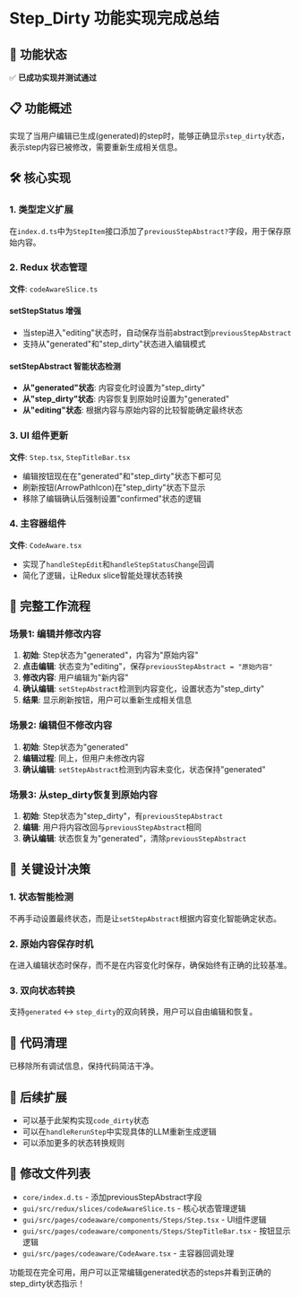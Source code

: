 # Step_Dirty 功能实现完成总结

## 🎉 功能状态
✅ **已成功实现并测试通过**

## 📋 功能概述
实现了当用户编辑已生成(generated)的step时，能够正确显示`step_dirty`状态，表示step内容已被修改，需要重新生成相关信息。

## 🛠 核心实现

### 1. 类型定义扩展
在`index.d.ts`中为`StepItem`接口添加了`previousStepAbstract?`字段，用于保存原始内容。

### 2. Redux 状态管理
**文件**: `codeAwareSlice.ts`

#### setStepStatus 增强
- 当step进入"editing"状态时，自动保存当前abstract到`previousStepAbstract`
- 支持从"generated"和"step_dirty"状态进入编辑模式

#### setStepAbstract 智能状态检测
- **从"generated"状态**: 内容变化时设置为"step_dirty"
- **从"step_dirty"状态**: 内容恢复到原始时设置为"generated" 
- **从"editing"状态**: 根据内容与原始内容的比较智能确定最终状态

### 3. UI 组件更新
**文件**: `Step.tsx`, `StepTitleBar.tsx`

- 编辑按钮现在在"generated"和"step_dirty"状态下都可见
- 刷新按钮(ArrowPathIcon)在"step_dirty"状态下显示
- 移除了编辑确认后强制设置"confirmed"状态的逻辑

### 4. 主容器组件
**文件**: `CodeAware.tsx`

- 实现了`handleStepEdit`和`handleStepStatusChange`回调
- 简化了逻辑，让Redux slice智能处理状态转换

## 🔄 完整工作流程

### 场景1: 编辑并修改内容
1. **初始**: Step状态为"generated"，内容为"原始内容"
2. **点击编辑**: 状态变为"editing"，保存`previousStepAbstract = "原始内容"`
3. **修改内容**: 用户编辑为"新内容"
4. **确认编辑**: `setStepAbstract`检测到内容变化，设置状态为"step_dirty"
5. **结果**: 显示刷新按钮，用户可以重新生成相关信息

### 场景2: 编辑但不修改内容
1. **初始**: Step状态为"generated"
2. **编辑过程**: 同上，但用户未修改内容
3. **确认编辑**: `setStepAbstract`检测到内容未变化，状态保持"generated"

### 场景3: 从step_dirty恢复到原始内容
1. **初始**: Step状态为"step_dirty"，有`previousStepAbstract`
2. **编辑**: 用户将内容改回与`previousStepAbstract`相同
3. **确认编辑**: 状态恢复为"generated"，清除`previousStepAbstract`

## 🎯 关键设计决策

### 1. 状态智能检测
不再手动设置最终状态，而是让`setStepAbstract`根据内容变化智能确定状态。

### 2. 原始内容保存时机
在进入编辑状态时保存，而不是在内容变化时保存，确保始终有正确的比较基准。

### 3. 双向状态转换
支持`generated` ↔ `step_dirty`的双向转换，用户可以自由编辑和恢复。

## 🧹 代码清理
已移除所有调试信息，保持代码简洁干净。

## 🚀 后续扩展
- 可以基于此架构实现`code_dirty`状态
- 可以在`handleRerunStep`中实现具体的LLM重新生成逻辑
- 可以添加更多的状态转换规则

## 📁 修改文件列表
- `core/index.d.ts` - 添加previousStepAbstract字段
- `gui/src/redux/slices/codeAwareSlice.ts` - 核心状态管理逻辑
- `gui/src/pages/codeaware/components/Steps/Step.tsx` - UI组件逻辑
- `gui/src/pages/codeaware/components/Steps/StepTitleBar.tsx` - 按钮显示逻辑  
- `gui/src/pages/codeaware/CodeAware.tsx` - 主容器回调处理

功能现在完全可用，用户可以正常编辑generated状态的steps并看到正确的step_dirty状态指示！
